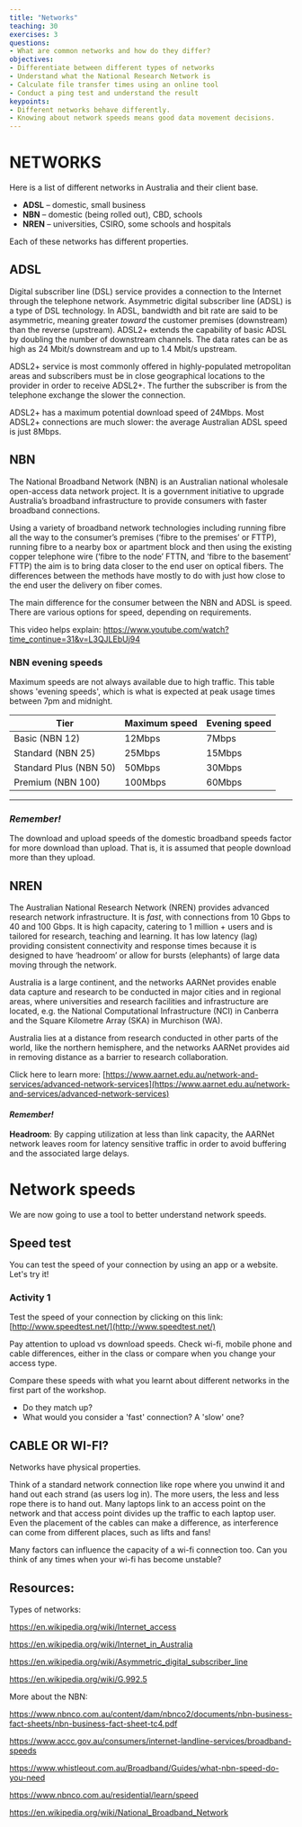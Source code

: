 ```yaml
---
title: "Networks"
teaching: 30
exercises: 3
questions:
- What are common networks and how do they differ?
objectives:
- Differentiate between different types of networks
- Understand what the National Research Network is
- Calculate file transfer times using an online tool
- Conduct a ping test and understand the result
keypoints:
- Different networks behave differently. 
- Knowing about network speeds means good data movement decisions.
---
```


# NETWORKS
 
 Here is a list of different networks in Australia and their client base.
 
- **ADSL** – domestic, small business
- **NBN** – domestic (being rolled out), CBD, schools
- **NREN** – universities, CSIRO, some schools and hospitals
 
Each of these networks has different properties. 

## ADSL

Digital subscriber line (DSL) service provides a connection to the Internet through the telephone network. Asymmetric digital subscriber line (ADSL) is a type of DSL technology. In ADSL, bandwidth and bit rate are said to be asymmetric, meaning greater *toward* the customer premises (downstream) than the reverse (upstream). ADSL2+ extends the capability of basic ADSL by doubling the number of downstream channels. The data rates can be as high as 24 Mbit/s downstream and up to 1.4 Mbit/s upstream. 

ADSL2+ service is most commonly offered in highly-populated metropolitan areas and subscribers must be in close geographical locations to the provider in order to receive ADSL2+. The further the subscriber is from the telephone exchange the slower the connection.

ADSL2+ has a maximum potential download speed of 24Mbps. Most ADSL2+ connections are much slower: the average Australian ADSL speed is just 8Mbps.

## NBN

The National Broadband Network (NBN) is an Australian national wholesale open-access data network project. It is a government initiative to upgrade Australia’s broadband infrastructure to provide consumers with faster broadband connections.

Using a variety of broadband network technologies including running fibre all the way to the consumer’s premises (‘fibre to the premises’ or FTTP), running fibre to a nearby box or apartment block and then using the existing copper telephone wire (‘fibre to the node’ FTTN, and ‘fibre to the basement’ FTTP) the aim is to bring data closer to the end user on optical fibers. The differences between the methods have mostly to do with just how close to the end user the delivery on fiber comes.

The main difference for the consumer between the NBN and ADSL is speed. There are various options for speed, depending on requirements.

This video helps explain: https://www.youtube.com/watch?time_continue=31&v=L3QJLEbUj94 


### NBN evening speeds

Maximum speeds are not always available due to high traffic. This table shows 'evening speeds', which is what is expected at peak usage times between 7pm and midnight. 

Tier | Maximum speed | Evening speed
---- | ------------- | -------------
Basic (NBN 12) | 12Mbps | 7Mbps
Standard (NBN 25) | 25Mbps | 15Mbps
Standard Plus (NBN 50) | 50Mbps | 30Mbps
Premium (NBN 100) | 100Mbps | 60Mbps
---

### *Remember!*

The download and upload speeds of the domestic broadband speeds factor for more download than upload. That is, it is assumed that people download more than they upload.

## NREN
 
The Australian National Research Network (NREN) provides advanced research network infrastructure. It is *fast*, with connections from 10 Gbps to 40 and 100 Gbps. It is high capacity, catering to 1 million + users and is tailored for research, teaching and learning. It has low latency (lag) providing consistent connectivity and response times because it is designed to have ‘headroom’ or allow for bursts (elephants) of large data moving through the network. 
 
Australia is a large continent, and the networks AARNet provides enable data capture and research to be conducted in major cities and in regional areas, where universities and research facilities and infrastructure are located, e.g. the National Computational Infrastructure (NCI) in Canberra and the Square Kilometre Array (SKA) in Murchison (WA).
 
Australia lies at a distance from research conducted in other parts of the world, like the northern hemisphere, and the networks AARNet provides aid in removing distance as a barrier to research collaboration.

Click here to learn more: [https://www.aarnet.edu.au/network-and-services/advanced-network-services](https://www.aarnet.edu.au/network-and-services/advanced-network-services)

#### *Remember!* 

**Headroom**: By capping utilization at less than link capacity, the AARNet network leaves room for latency sensitive traffic in order to avoid buffering and the associated large delays.
 
# Network speeds

We are now going to use a tool to better understand network speeds.

## Speed test

You can test the speed of your connection by using an app or a website. Let's try it!

### Activity 1
 
Test the speed of your connection by clicking on this link: [http://www.speedtest.net/](http://www.speedtest.net/)

Pay attention to upload vs download speeds. Check wi-fi, mobile phone and cable differences, either in the class or compare when you change your access type. 

Compare these speeds with what you learnt about different networks in the first part of the workshop. 

* Do they match up? 
* What would you consider a 'fast' connection? A 'slow' one?
 
## CABLE OR WI-FI?
 
Networks have physical properties. 

Think of a standard network connection like rope where you unwind it and hand out each strand (as users log in). The more users, the less and less rope there is to hand out. Many laptops link to an access point on the network and that access point divides up the traffic to each laptop user. Even the placement of the cables can make a difference, as interference can come from different places, such as lifts and fans!

Many factors can influence the capacity of a wi-fi connection too. Can you think of any times when your wi-fi has become unstable?

## Resources:

Types of networks:

https://en.wikipedia.org/wiki/Internet_access

https://en.wikipedia.org/wiki/Internet_in_Australia

https://en.wikipedia.org/wiki/Asymmetric_digital_subscriber_line

https://en.wikipedia.org/wiki/G.992.5 

More about the NBN:

https://www.nbnco.com.au/content/dam/nbnco2/documents/nbn-business-fact-sheets/nbn-business-fact-sheet-tc4.pdf

https://www.accc.gov.au/consumers/internet-landline-services/broadband-speeds

https://www.whistleout.com.au/Broadband/Guides/what-nbn-speed-do-you-need

https://www.nbnco.com.au/residential/learn/speed

https://en.wikipedia.org/wiki/National_Broadband_Network

